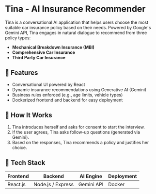 # Tina - AI Insurance Recommender

Tina is a conversational AI application that helps users choose the most suitable car insurance policy based on their needs. Powered by Google's Gemini API, Tina engages in natural dialogue to recommend from three policy types:

- **Mechanical Breakdown Insurance (MBI)**  
- **Comprehensive Car Insurance**  
- **Third Party Car Insurance**

## 🚀 Features

- Conversational UI powered by React
- Dynamic insurance recommendations using Generative AI (Gemini)
- Business rules enforced (e.g., age limits, vehicle types)
- Dockerized frontend and backend for easy deployment

## 🧠 How It Works

1. Tina introduces herself and asks for consent to start the interview.
2. If the user agrees, Tina asks follow-up questions (generated via Gemini).
3. Based on the responses, Tina recommends a policy and justifies her choice.

## 🔧 Tech Stack

| Frontend        | Backend        | AI Engine     | Deployment     |
|-----------------|----------------|---------------|----------------|
| React.js        | Node.js / Express | Gemini API    | Docker         |

